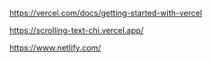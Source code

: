 https://vercel.com/docs/getting-started-with-vercel

https://scrolling-text-chi.vercel.app/

https://www.netlify.com/


